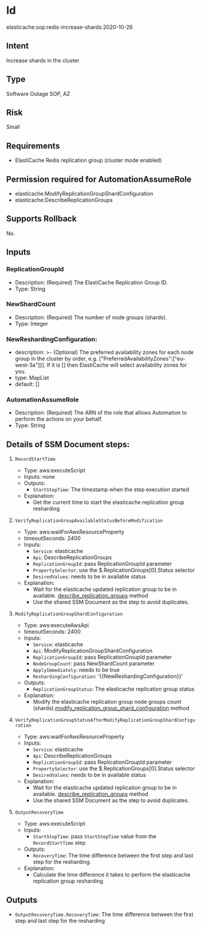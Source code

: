 # Id
elasticache:sop:redis-increase-shards:2020-10-26

## Intent

Increase shards in the cluster

## Type

Software Outage SOP, AZ

## Risk

Small

## Requirements
* ElastiCache Redis replication group (cluster mode enabled)

## Permission required for AutomationAssumeRole

* elasticache:ModifyReplicationGroupShardConfiguration
* elasticache:DescribeReplicationGroups

## Supports Rollback
No.

## Inputs

### ReplicationGroupId

* Description: (Required) The ElastiCache Replication Group ID.
* Type: String

### NewShardCount

* Description: (Required) The number of node groups (shards).
* Type: Integer

### NewReshardingConfiguration:

* description: >-
  (Optional) The preferred availability zones for each node group in the cluster by order, e.g. ["PreferredAvailabilityZones":["eu-west-3a"]}]. If it is [] then ElastiCache will select
  availability zones for you.
* type: MapList
* default: []

### AutomationAssumeRole

* Description: (Required) The ARN of the role that allows Automation to perform the actions on your behalf.
* Type: String

## Details of SSM Document steps:

1. `RecordStartTime`
    * Type: aws:executeScript
    * Inputs: none
    * Outputs:
        * `StartStepTime`: The timestamp when the step execution started
    * Explanation:
        * Get the current time to start the elasticache replication group resharding

1. `VerifyReplicationGroupAvailableStatusBeforeModification`
    * Type: aws:waitForAwsResourceProperty
    * timeoutSeconds: 2400
    * Inputs:
        * `Service`: elasticache
        * `Api`: DescribeReplicationGroups
        * `ReplicationGroupId`: pass ReplicationGroupId parameter
        * `PropertySelector`: use the $.ReplicationGroups[0].Status selector
        * `DesiredValues`: needs to be in available status
    * Explanation:
        * Wait for the elasticache updated replication group to be in
          available. [describe_replication_groups](https://docs.aws.amazon.com/AmazonElastiCache/latest/APIReference/API_DescribeReplicationGroups.html) method
        * Use the shared SSM Document as the step to avoid duplicates.

1. `ModifyReplicationGroupShardConfiguration`
    * Type: aws:executeAwsApi
    * timeoutSeconds: 2400
    * Inputs:
        * `Service`: elasticache
        * `Api`: ModifyReplicationGroupShardConfiguration
        * `ReplicationGroupId`: pass ReplicationGroupId parameter
        * `NodeGroupCount`: pass NewShardCount parameter
        * `ApplyImmediately`: needs to be true
        * `ReshardingConfiguration`: '{{NewReshardingConfiguration}}'
    * Outputs:
      * `ReplicationGroupStatus`: The elasticache replication group status
   * Explanation:
      * Modify the elasticache replication group node groups count (shards).[modify_replication_group_shard_configuration](https://docs.aws.amazon.com/AmazonElastiCache/latest/APIReference/API_ModifyReplicationGroupShardConfiguration.html) method

1. `VerifyReplicationGroupStatusAfterModifyReplicationGroupShardConfiguration`
   * Type: aws:waitForAwsResourceProperty
   * Inputs:
      * `Service`: elasticache
      * `Api`: DescribeReplicationGroups
      * `ReplicationGroupId`: pass ReplicationGroupId parameter
      * `PropertySelector`: use the $.ReplicationGroups[0].Status selector
      * `DesiredValues`: needs to be in available status
   * Explanation:
      * Wait for the elasticache updated replication group to be in available. [describe_replication_groups](https://docs.aws.amazon.com/AmazonElastiCache/latest/APIReference/API_DescribeReplicationGroups.html) method
      * Use the shared SSM Document as the step to avoid duplicates.

1. `OutputRecoveryTime`
   * Type: aws:executeScript
   * Inputs:
      * `StartStepTime`: pass `StartStepTime` value from the `RecordStartTime` step
   * Outputs:
      * `RecoveryTime`: The time difference between the first step and last step for the resharding.
   * Explanation:
      * Calculate the time difference it takes to perform the elasticache replication group resharding

## Outputs

* `OutputRecoveryTime.RecoveryTime`: The time difference between the first step and last step for the resharding